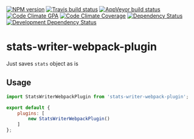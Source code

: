 [![NPM version](http://img.shields.io/npm/v/stats-writer-webpack-plugin.svg?style=flat-square)](https://www.npmjs.org/package/stats-writer-webpack-plugin)
[![Travis build status](http://img.shields.io/travis/mdreizin/stats-writer-webpack-plugin/master.svg?style=flat-square)](https://travis-ci.org/mdreizin/stats-writer-webpack-plugin)
[![AppVeyor build status](https://img.shields.io/appveyor/ci/mdreizin/stats-writer-webpack-plugin/master.svg?style=flat-square)](https://ci.appveyor.com/project/mdreizin/stats-writer-webpack-plugin/branch/master)
[![Code Climate GPA](https://img.shields.io/codeclimate/github/mdreizin/stats-writer-webpack-plugin.svg?style=flat-square)](https://codeclimate.com/github/mdreizin/stats-writer-webpack-plugin)
[![Code Climate Coverage](https://img.shields.io/codeclimate/coverage/github/mdreizin/stats-writer-webpack-plugin.svg?style=flat-square)](https://codeclimate.com/github/mdreizin/stats-writer-webpack-plugin)
[![Dependency Status](https://img.shields.io/david/mdreizin/stats-writer-webpack-plugin.svg?style=flat-square)](https://david-dm.org/mdreizin/stats-writer-webpack-plugin)
[![Development Dependency Status](https://img.shields.io/david/dev/mdreizin/stats-writer-webpack-plugin.svg?style=flat-square)](https://david-dm.org/mdreizin/stats-writer-webpack-plugin#info=devDependencies)

<h1 id="stats-writer-webpack-plugin">stats-writer-webpack-plugin</h1>

Just saves `stats` object as is

<h2 id="stats-writer-webpack-plugin-usage">Usage</h2>

```javascript
import StatsWriterWebpackPlugin from 'stats-writer-webpack-plugin';

export default {
    plugins: [
        new StatsWriterWebpackPlugin()
    ]
};

```
